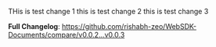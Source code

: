 THis is test change 1
this is test change 2
this is test change 3

**Full Changelog**: https://github.com/rishabh-zeo/WebSDK-Documents/compare/v0.0.2...v0.0.3
